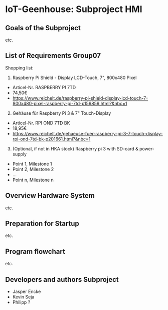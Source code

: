 # IoT-Geenhouse: Subproject HMI

## Goals of the Subproject
etc.
## List of Requirements Group07
Shopping list:

1. Raspberry Pi Shield - Display LCD-Touch, 7", 800x480 Pixel
- Articel-Nr. RASPBERRY PI 7TD
- 74,50€
- https://www.reichelt.de/raspberry-pi-shield-display-lcd-touch-7-800x480-pixel-raspberry-pi-7td-p159859.html?&nbc=1

2. Gehäuse für Raspberry Pi 3 & 7" Touch-Display
- Articel-Nr. RPI OND 7TD BK
- 18,95€
- https://www.reichelt.de/gehaeuse-fuer-raspberry-pi-3-7-touch-display-rpi-ond-7td-bk-p201661.html?&nbc=1

3. (Optional, if not in HKA stock) Raspberry pi 3 with SD-card & power-supply



 * Point 1, Milestone 1
 * Point 2, Milestone 2
 * ...
 * Point n, Milestone n
 
## Overview Hardware System
etc.
## Preparation for Startup
etc.
## Program flowchart
etc.
##  Developers and authors Subproject
 * Jasper Encke
 * Kevin Seja
 * Philipp ?
